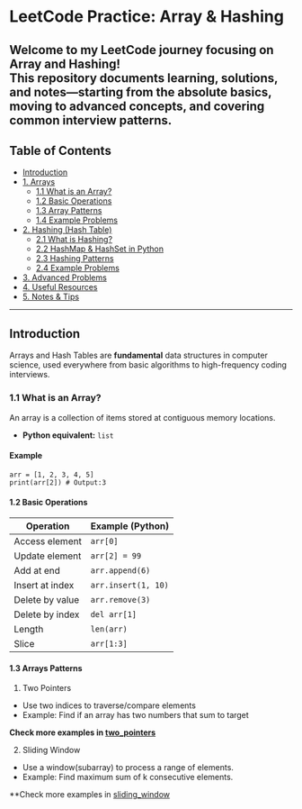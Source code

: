 # LeetCode Practice: Array & Hashing
Welcome to my LeetCode journey focusing on **Array** and **Hashing**!  
This repository documents learning, solutions, and notes—starting from the absolute basics, moving to advanced concepts, and covering common interview patterns.
---
## Table of Contents 

- [Introduction](#introduction)
- [1. Arrays](#1-arrays)
  - [1.1 What is an Array?](#11-what-is-an-array)
  - [1.2 Basic Operations](#12-basic-operations)
  - [1.3 Array Patterns](#13-array-patterns)
  - [1.4 Example Problems](#14-example-problems)
- [2. Hashing (Hash Table)](#2-hashing-hash-table)
  - [2.1 What is Hashing?](#21-what-is-hashing)
  - [2.2 HashMap & HashSet in Python](#22-hashmap--hashset-in-python)
  - [2.3 Hashing Patterns](#23-hashing-patterns)
  - [2.4 Example Problems](#24-example-problems)
- [3. Advanced Problems](#3-advanced-problems)
- [4. Useful Resources](#4-useful-resources)
- [5. Notes & Tips](#5-notes--tips)

---
## Introduction
Arrays and Hash Tables are **fundamental** data structures in computer science, used everywhere from basic algorithms to high-frequency coding interviews.

### 1.1 What is an Array?
An array is a collection of items stored at contiguous memory locations.

- **Python equivalent:** `list`

#### Example

```pyhton
arr = [1, 2, 3, 4, 5]
print(arr[2]) # Output:3
```

#### 1.2 Basic Operations

| Operation       | Example (Python)    |
| --------------- | ------------------- |
| Access element  | `arr[0]`            |
| Update element  | `arr[2] = 99`       |
| Add at end      | `arr.append(6)`     |
| Insert at index | `arr.insert(1, 10)` |
| Delete by value | `arr.remove(3)`     |
| Delete by index | `del arr[1]`        |
| Length          | `len(arr)`          |
| Slice           | `arr[1:3]`          |


#### 1.3 Arrays Patterns

1. Two Pointers
- Use two indices to traverse/compare elements
- Example: Find if an array has two numbers that sum to target

**Check more examples in [two_pointers](../two_pointers/)**

2. Sliding Window
- Use a window(subarray) to process a range of elements.
- Example: Find maximum sum of k consecutive elements.

**Check more examples in [sliding_window](../sliding_window/)


